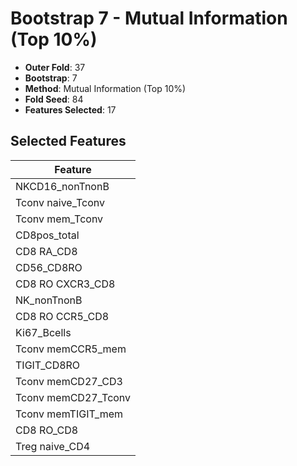 # Bootstrap 7 - Mutual Information (Top 10%)

- **Outer Fold**: 37
- **Bootstrap**: 7
- **Method**: Mutual Information (Top 10%)
- **Fold Seed**: 84
- **Features Selected**: 17

## Selected Features

| Feature |
|---------|
| NKCD16_nonTnonB |
| Tconv naive_Tconv |
| Tconv mem_Tconv |
| CD8pos_total |
| CD8 RA_CD8 |
| CD56_CD8RO |
| CD8 RO CXCR3_CD8 |
| NK_nonTnonB |
| CD8 RO CCR5_CD8 |
| Ki67_Bcells |
| Tconv memCCR5_mem |
| TIGIT_CD8RO |
| Tconv memCD27_CD3 |
| Tconv memCD27_Tconv |
| Tconv memTIGIT_mem |
| CD8 RO_CD8 |
| Treg naive_CD4 |
